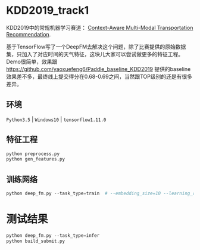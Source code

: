 # KDD2019_track1
KDD2019中的常规机器学习赛道： [Context-Aware Multi-Modal Transportation Recommendation](https://dianshi.baidu.com/competition/29/rule).

基于TensorFlow写了一个DeepFM去解决这个问题，除了比赛提供的原始数据集，只加入了对应时间的天气特征，这块儿大家可以尝试做更多的特征工程。Demo很简单，效果跟 https://github.com/yaoxuefeng6/Paddle_baseline_KDD2019 提供的baseline效果差不多，最终线上提交得分在0.68-0.69之间，当然跟TOP级别的还是有很多差异。



## 环境

`Python3.5` | `Windows10` | `tensorflow1.11.0`



## 特征工程

```python
python preprocess.py
python gen_features.py
```



## 训练网络

```python
python deep_fm.py --task_type=train  # --embedding_size=10 --learning_rate=1.0 尝试不同的超参数组合
```



# 测试结果

```python
python deep_fm.py --task_type=infer
python build_submit.py
```













